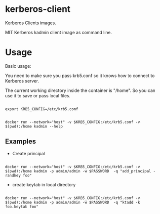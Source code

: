 # kerberos-client
Kerberos Clients images.


MIT Kerberos kadmin client image as command line. 

# Usage

Basic usage: 

You need to make sure you pass krb5.conf so it knows how to connect to Kerberos server. 

The current working directory inside the container is "/home". So you can use it to save or pass local files.

<code>
export KRB5_CONFIG=/etc/krb5.conf

docker run --network="host" -v $KRB5_CONFIG:/etc/krb5.conf -v $(pwd):/home kadmin --help
</code>

## Examples 



- Create principal
<code> 
docker run --network="host" -v $KRB5_CONFIG:/etc/krb5.conf -v $(pwd):/home kadmin -p admin/admin -w $PASSWORD  -q "add_principal -randkey foo"
</code>

- create keytab in local directory 
<code> 
docker run --network="host" -v $KRB5_CONFIG:/etc/krb5.conf -v $(pwd):/home kadmin -p admin/admin -w $PASSWORD  -q "ktadd -k foo.keytab foo"
</code>
